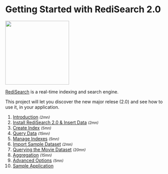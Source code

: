 # Getting Started with RediSearch 2.0

<img src="https://raw.githubusercontent.com/RediSearch/redisearch-getting-started/master/docs/images/logo.svg" width="200">


[RediSearch](https://redisearch.io) is a real-time indexing and search engine.

This project will let you discover the new major relese (2.0) and see how to use it, in your application.

1. [Introduction](docs/001-introduction.md) <small><i>(2mn)</i></small>
1. [Install RediSearch 2.0 & Insert Data](docs/002-install-redisearch.md) <small><i>(2mn)</i></small>
1. [Create Index](docs/003-create-index.md) <small><i>(5mn)</i></small>
1. [Query Data](docs/004-query-data.md) <small><i>(15mn)</i></small>
1. [Manage Indexes](docs/005-manage-index.md) <small><i>(5mn)</i></small>
1. [Import Sample Dataset](docs/006-import-dataset.md) <small><i>(2mn)</i></small>
1. [Querying the Movie Dataset](docs/007-query-movies.md) <small><i>(20mn)</i></small>
1. [Aggregation](docs/008-aggregation.md) <small><i>(15mn)</i></small>
1. [Advanced Options](docs/009-advanced-features.md) <small><i>(5mn)</i></small>
1. [Sample Application](docs/010-application-development.md) 


